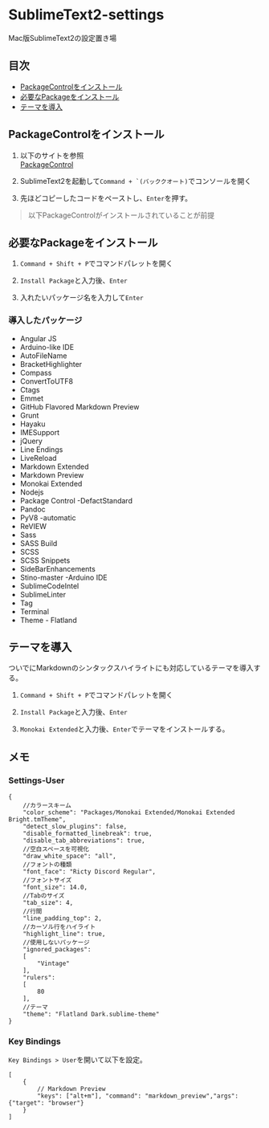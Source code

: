 SublimeText2-settings
=====================

Mac版SublimeText2の設定置き場

## 目次
* [PackageControlをインストール](#how-to-install)  
* [必要なPackageをインストール](#Add-Package)  
* [テーマを導入](#Add-Thema)   

## <a name="how-to-install">PackageControlをインストール
1. 以下のサイトを参照  
[PackageControl](https://sublime.wbond.net/installation#st2)

2. SublimeText2を起動して``Command + `(バッククオート)``でコンソールを開く

3. 先ほどコピーしたコードをペーストし、`Enter`を押す。

> 以下PackageControlがインストールされていることが前提

## <a name="Add-Package">必要なPackageをインストール
1. `Command + Shift + P`でコマンドパレットを開く

2. `Install Package`と入力後、`Enter`

3. 入れたいパッケージ名を入力して`Enter`

### 導入したパッケージ
* Angular JS
* Arduino-like IDE
* AutoFileName
* BracketHighlighter
* Compass
* ConvertToUTF8
* Ctags
* Emmet
* GitHub Flavored Markdown Preview
* Grunt
* Hayaku
* IMESupport
* jQuery
* Line Endings
* LiveReload
* Markdown Extended
* Markdown Preview
* Monokai Extended
* Nodejs
* Package Control -DefactStandard
* Pandoc
* PyV8 -automatic
* ReVIEW
* Sass
* SASS Build
* SCSS
* SCSS Snippets
* SideBarEnhancements
* Stino-master -Arduino IDE
* SublimeCodeIntel
* SublimeLinter
* Tag
* Terminal
* Theme - Flatland

## <a name="Add-Thema">テーマを導入
ついでにMarkdownのシンタックスハイライトにも対応しているテーマを導入する。  

1.  `Command + Shift + P`でコマンドパレットを開く

2. `Install Package`と入力後、`Enter`

3. `Monokai Extended`と入力後、`Enter`でテーマをインストールする。


## メモ
### Settings-User

	{
		//カラースキーム
		"color_scheme": "Packages/Monokai Extended/Monokai Extended Bright.tmTheme",
		"detect_slow_plugins": false,
		"disable_formatted_linebreak": true,
		"disable_tab_abbreviations": true,
		//空白スペースを可視化
		"draw_white_space": "all",
		//フォントの種類
		"font_face": "Ricty Discord Regular",
		//フォントサイズ
		"font_size": 14.0,
		//Tabのサイズ
		"tab_size": 4,
		//行間
		"line_padding_top": 2,
		//カーソル行をハイライト
		"highlight_line": true,
		//使用しないパッケージ
		"ignored_packages":
		[
			"Vintage"
		],
		"rulers":
		[
			80
		],
		//テーマ
		"theme": "Flatland Dark.sublime-theme"
	}


### Key Bindings
`Key Bindings > User`を開いて以下を設定。  

	[
		{ 
			// Markdown Preview
			"keys": ["alt+m"], "command": "markdown_preview","args": {"target": "browser"}
		}
	]
